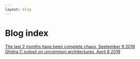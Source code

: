 ```yaml
---
layout: blog
---
```


# Blog index

[The last 2 months have been complete chaos, September 9 2019](./posts/2monthsOfTurmoil.md)  
[Ghidra C output on uncommon architectures, April 8 2019](./posts/ghidra68k.md)
